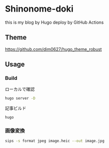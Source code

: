 # Shinonome-doki

this is my blog by Hugo
deploy by GitHub Actions

## Theme

https://github.com/dim0627/hugo_theme_robust

## Usage

### Build

ローカルで確認

```bash
hugo server -D
```

記事ビルド

```bash
hugo
```

### 画像変換

```bash
sips -s format jpeg image.heic --out image.jpg
```
